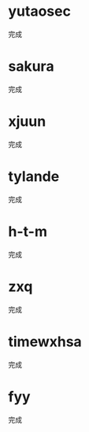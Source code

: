 
# yutaosec

完成

# sakura

完成

# xjuun

完成

#  tylande

完成

# h-t-m

完成

# zxq

完成

# timewxhsa

完成

# fyy

完成